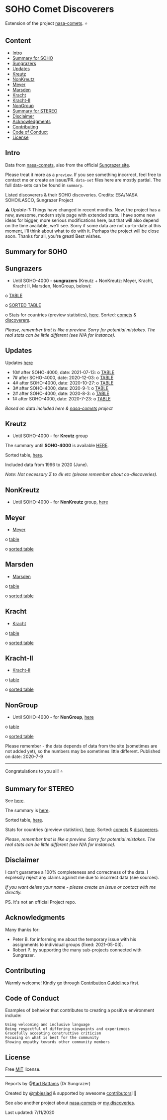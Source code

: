 # SOHO Comet Discoverers

Extension of the project [nasa-comets](https://github.com/mbiesiad/nasa-comets). ⭐

## Content
* [Intro](#intro)
* [Summary for SOHO](#summary-for-soho)
* [Sungrazers](#sungrazers)
* [Updates](#updates)
* [Kreutz](#kreutz)
* [NonKreutz](#nonkreutz)
* [Meyer](#meyer)
* [Marsden](#marsden)
* [Kracht](#kracht)
* [Kracht-II](#kracht-ii)
* [NonGroup](#nongroup)
* [Summary for STEREO](#summary-for-stereo)
* [Disclaimer](#disclaimer)
* [Acknowledgments](#acknowledgments)
* [Contributing](#contributing)
* [Code of Conduct](#code-of-conduct)
* [License](#license)

## Intro

Data from [nasa-comets](https://github.com/mbiesiad/nasa-comets), also from the official [Sungrazer site](https://sungrazer.nrl.navy.mil/).

Please treat it more as a `preview`. If you see something incorrect, feel free to contact me or create an issue/PR.
`data-set` files here are mostly partial. The full data-sets can be found in `summary`.

Listed discoverers & their SOHO discoveries. Credits: ESA/NASA SOHO/LASCO, Sungrazer Project

⚠️ _Update-1:_
Things have changed in recent months. Now, the project has a new, awesome, modern style page with extended stats. I have some new ideas for bigger, more serious modifications here, but that will also depend on the time available, we'll see. Sorry if some data are not up-to-date at this moment, I'll think about what to do with it. Perhaps the project will be close soon. Thanks for all, you're great! Best wishes.

## Summary for SOHO

## Sungrazers

* Until SOHO-4000 - **sungrazers** (Kreutz + NonKreutz: Meyer, Kracht, Kracht II, Marsden, NonGroup, below):

o [TABLE](https://github.com/mbiesiad/soho-comet-discoverers/blob/master/SOHO/summary/updates/sungrazers-upd-10.csv)

o [SORTED TABLE](https://github.com/mbiesiad/soho-comet-discoverers/blob/master/SOHO/summary/sungrazers-upd10-sorted.csv)

o Stats for countries (preview statistics), [here](https://github.com/mbiesiad/soho-comet-discoverers/blob/develop/SOHO/summary/countries-stats-1.csv). Sorted: [comets](https://github.com/mbiesiad/soho-comet-discoverers/blob/develop/SOHO/summary/countries-stats-1-sorted-comets.csv) & [discoverers](https://github.com/mbiesiad/soho-comet-discoverers/blob/develop/SOHO/summary/countries-stats-1-sorted-discoverers.csv).

*Please, remember that is like a preview. Sorry for potential mistakes. The real stats can be little different (see N/A for instance).*

## Updates

Updates [here](https://github.com/mbiesiad/soho-comet-discoverers/tree/develop/SOHO/summary/updates)
* 10# after SOHO-4000, date: 2021-07-13:
o [TABLE](https://github.com/mbiesiad/soho-comet-discoverers/blob/master/SOHO/summary/updates/sungrazers-upd-10.csv)
* 7# after SOHO-4000, date: 2020-12-03:
o [TABLE](https://github.com/mbiesiad/soho-comet-discoverers/blob/master/SOHO/summary/updates/sungrazers-upd-7.csv)
* 4# after SOHO-4000, date: 2020-10-27:
o [TABLE](https://github.com/mbiesiad/soho-comet-discoverers/blob/master/SOHO/summary/updates/sungrazers-upd-4.csv)
* 3# after SOHO-4000, date: 2020-9-1:
o [TABLE](https://github.com/mbiesiad/soho-comet-discoverers/blob/develop/SOHO/summary/updates/sungrazers-upd-3.csv)
* 2# after SOHO-4000, date: 2020-8-3:
o [TABLE](https://github.com/mbiesiad/soho-comet-discoverers/blob/develop/SOHO/summary/updates/sungrazers-upd-2.csv)
* 1# after SOHO-4000, date: 2020-7-23:
o [TABLE](https://github.com/mbiesiad/soho-comet-discoverers/blob/develop/SOHO/summary/updates/sungrazers-upd-1.csv)

*Based on data included here & [nasa-comets](https://github.com/mbiesiad/nasa-comets) project*

## Kreutz

* Until SOHO-4000 - for **Kreutz** group

The summary until **SOHO-4000** is available [HERE](https://github.com/mbiesiad/soho-comet-discoverers/blob/develop/SOHO/summary/until-SOHO-4000.csv).

Sorted table, [here](https://github.com/mbiesiad/soho-comet-discoverers/blob/develop/SOHO/summary/until-SOHO-4000-sorted.csv).

Included data from 1996 to 2020 (June).

*Note: Not necessary Σ to 4k etc (please remember about co-discoveries).*

## NonKreutz

* Until SOHO-4000 - for **NonKreutz** group, [here](https://github.com/mbiesiad/soho-comet-discoverers/tree/master/NonKreutz)

## Meyer

- [Meyer](https://github.com/mbiesiad/soho-comet-discoverers/tree/master/NonKreutz/Meyer)

o [table](https://github.com/mbiesiad/soho-comet-discoverers/blob/master/NonKreutz/Meyer/summary/summary-1.csv)

o [sorted table](https://github.com/mbiesiad/soho-comet-discoverers/blob/master/NonKreutz/Meyer/summary/summary-1-sorted.csv)

## Marsden
- [Marsden](https://github.com/mbiesiad/soho-comet-discoverers/tree/master/NonKreutz/Marsden)

o [table](https://github.com/mbiesiad/soho-comet-discoverers/blob/master/NonKreutz/Marsden/summary/summary-1.csv)

o [sorted table](https://github.com/mbiesiad/soho-comet-discoverers/blob/master/NonKreutz/Marsden/summary/summary-1-sorted.csv)

## Kracht
- [Kracht](https://github.com/mbiesiad/soho-comet-discoverers/tree/master/NonKreutz/Kracht)

o [table](https://github.com/mbiesiad/soho-comet-discoverers/blob/master/NonKreutz/Kracht/summary/summary-1.csv)

o [sorted table](https://github.com/mbiesiad/soho-comet-discoverers/blob/master/NonKreutz/Kracht/summary/summary-1-sorted.csv)

## Kracht-II
- [Kracht-II](https://github.com/mbiesiad/soho-comet-discoverers/tree/master/NonKreutz/Kracht-II)

o [table](https://github.com/mbiesiad/soho-comet-discoverers/blob/master/NonKreutz/Kracht-II/summary/summary-1.csv)

o [sorted table](https://github.com/mbiesiad/soho-comet-discoverers/blob/master/NonKreutz/Kracht-II/summary/summary-1-sorted.csv)

## NonGroup

* Until SOHO-4000 - for **NonGroup**, [here](https://github.com/mbiesiad/soho-comet-discoverers/tree/master/NonGroup)

o [table](https://github.com/mbiesiad/soho-comet-discoverers/blob/master/NonGroup/summary/summary-1.csv)

o [sorted table](https://github.com/mbiesiad/soho-comet-discoverers/blob/master/NonGroup/summary/summary-1-sorted.csv)

Please remember - the data depends of data from the site (sometimes are not added yet), so the numbers may be sometimes little different. Published on date: 2020-7-9

---

Congratulations to you all! ⭐

## Summary for STEREO

See [here](https://github.com/mbiesiad/soho-comet-discoverers/tree/master/STEREO).

The summary is [here](https://github.com/mbiesiad/soho-comet-discoverers/blob/master/STEREO/summary/based-on-data-1.csv).

Sorted table, [here](https://github.com/mbiesiad/soho-comet-discoverers/blob/master/STEREO/summary/based-on-data-1-sorted.csv).

Stats for countries (preview statistics), [here](https://github.com/mbiesiad/soho-comet-discoverers/blob/develop/STEREO/summary/countries-stats-1.csv). Sorted: [comets](https://github.com/mbiesiad/soho-comet-discoverers/blob/develop/STEREO/summary/countries-stats-1-sorted-comets.csv) & [discoverers](https://github.com/mbiesiad/soho-comet-discoverers/blob/develop/STEREO/summary/countries-stats-1-sorted-discoverers.csv).

*Please, remember that is like a preview. Sorry for potential mistakes. The real stats can be little different (see N/A for instance).*

## Disclaimer
I can't guarantee a 100% completeness and correctness of the data. I expressly reject any claims against me due to incorrect data (see sources).

*If you want delete your name - please create an issue or contact with me directly.*

PS. It's not an official Project repo.

## Acknowledgments

Many thanks for:
* Peter B. for informing me about the temporary issue with his assignments to individual groups (fixed: 2021-05-03).
* Robert P. by supporting the many sub-projects connected with Sungrazer.

## Contributing

Warmly welcome! Kindly go through [Contribution Guidelines](CONTRIBUTING.md) first.

## Code of Conduct

Examples of behavior that contributes to creating a positive environment include:

    Using welcoming and inclusive language
    Being respectful of differing viewpoints and experiences
    Gracefully accepting constructive criticism
    Focusing on what is best for the community
    Showing empathy towards other community members

## License
Free [MIT](LICENSE) license.

__________________________________________________

Reports by @[Karl Battams](https://twitter.com/SungrazerComets) (Dr Sungrazer)

Created by @[mbiesiad](https://github.com/mbiesiad) & supported by awesome [contributors](https://github.com/mbiesiad/soho-comet-discoverers/graphs/contributors)! 🚀

See also another project about [nasa-comets](https://github.com/mbiesiad/nasa-comets) or [my discoveries](https://github.com/mbiesiad/discoveries-biesiada).

Last updated: 7/11/2020
